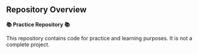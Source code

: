 ## Repository Overview

**📚 Practice Repository 📚**

This repository contains code for practice and learning purposes. It is not a complete project.
